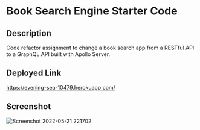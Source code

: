 # Book Search Engine Starter Code

## Description
Code refactor assignment to change a book search app from a RESTful API to a GraphQL API built with Apollo Server.

## Deployed Link
https://evening-sea-10479.herokuapp.com/

## Screenshot
![Screenshot 2022-05-21 221702](https://user-images.githubusercontent.com/94558036/169729276-1048be97-9189-48e6-a541-8baf60946082.png)
